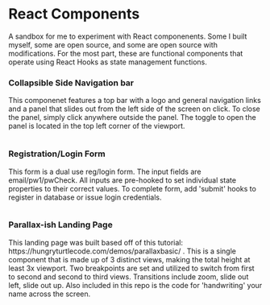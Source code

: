 <p align="center">
  <h1>React Components</h1>
</p>

<p>
  A sandbox for me to experiment with React componenents. Some I built myself, some are open source, and some are open source with modifications. For the most part, these are functional components that operate using React Hooks as state management functions.
</p>

<p align="center">
  <h3>Collapsible Side Navigation bar</h3>
  <p>This componenet features a top bar with a logo and general navigation links and a panel that slides out from the left side of the screen on click. To close the panel, simply click anywhere outside the panel. The toggle to open the panel is located in the top left corner of the viewport.</p>
  <img src=""></img>
</p>
<p align="center">
  <h3>Registration/Login Form</h3>
  <p>This form is a dual use reg/login form. The input fields are email/pw1/pwCheck. All inputs are pre-hooked to set individual state properties to their correct values. To complete form, add 'submit' hooks to register in database or issue login credentials.</p>
  <img src=""></img>
</p>
<p align="center">
  <h3>Parallax-ish Landing Page</h3>
  <p>This landing page was built based off of this tutorial: https://hungryturtlecode.com/demos/parallaxbasic/ . This is a single component that is made up of 3 distinct views, making the total height at least 3x viewport. Two breakpoints are set and utilized to switch from first to second and second to third views. Transitions include zoom, slide out left, slide out up. Also included in this repo is the code for 'handwriting' your name across the screen.</p>
  <img src=""></img>
</p>
